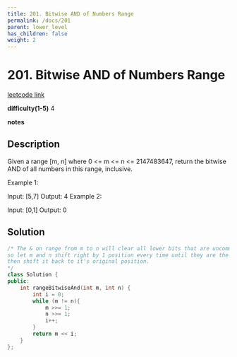 ```yaml
---
title: 201. Bitwise AND of Numbers Range
permalink: /docs/201
parent: lower_level
has_children: false
weight: 2
---
```

# 201. Bitwise AND of Numbers Range
[leetcode link](https://leetcode.com/problems/bitwise-and-of-numbers-range/)

**difficulty(1-5)** 
4

**notes**   


## Description
Given a range [m, n] where 0 <= m <= n <= 2147483647, return the bitwise AND of all numbers in this range, inclusive.

Example 1:

Input: [5,7]
Output: 4
Example 2:

Input: [0,1]
Output: 0


## Solution
```c++
/* The & on range from m to n will clear all lower bits that are uncommon between m and n
so let m and n shift right by 1 position every time until they are the same. these are the common bits left. 
then shift it back to it's original position.
*/
class Solution {
public:
    int rangeBitwiseAnd(int m, int n) {
        int i = 0;
        while (m != n){
            m >>= 1;
            n >>= 1;
            i++;
        }
        return m << i;
    }
};
```

<!-- 
Default label
{: .label }

Blue label
{: .label .label-blue }

Stable
{: .label .label-green }

New release
{: .label .label-purple }

Coming soon
{: .label .label-yellow }

Deprecated
{: .label .label-red } -->
